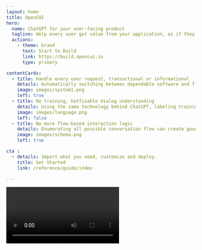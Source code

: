 ```yaml
---
layout: home
title: OpenCUI
hero:  
  name: ChatGPT for your user-facing product
  tagline: Help every user get value from your application, as if they are power users.
  actions:
    - theme: brand
      text: Start to Build
      link: https://build.opencui.io
      type: primary

contentCards:
  - title: Handle every user request, transactional or informational
    details: Automatically switching between dependable software and flexible LLMs, our dual-process approach always deliver good conversational experience.
    image: images/system1.png
    left: true
  - title: No training, hotfixable dialog understanding
    details: Using the same technology behind ChatGPT, labeling training data for each additional intent is a thing of past, now you can focus on business logic.
    image: images/language.png
    left: false
  - title: No more flow-based interaction logic
    details: Enumerating all possible conversation flow can create good user experience but with too high a cost. Schema based interaction logic changes that.  
    image: images/schema.png
    left: true

cta :
  - details: Import what you need, customize and deploy.
    title: Get Started
    link: /reference/guide/index

---
```


<script setup>
  import Cta from './components/cta/callToAction.vue'
  import ContentCard from './components/contentCard/ContentCard.vue'
  import Video from './components/video/videoSection.vue'
</script>

<Video />
<ContentCard />
<Cta />

